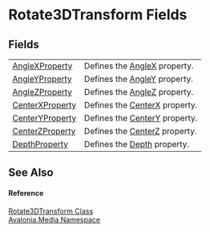 # Rotate3DTransform Fields




## Fields
<table>
<tr>
<td><a href="F_Avalonia_Media_Rotate3DTransform_AngleXProperty">AngleXProperty</a></td>
<td>Defines the <a href="P_Avalonia_Media_Rotate3DTransform_AngleX">AngleX</a> property.</td>
</tr>
<tr>
<td><a href="F_Avalonia_Media_Rotate3DTransform_AngleYProperty">AngleYProperty</a></td>
<td>Defines the <a href="P_Avalonia_Media_Rotate3DTransform_AngleY">AngleY</a> property.</td>
</tr>
<tr>
<td><a href="F_Avalonia_Media_Rotate3DTransform_AngleZProperty">AngleZProperty</a></td>
<td>Defines the <a href="P_Avalonia_Media_Rotate3DTransform_AngleZ">AngleZ</a> property.</td>
</tr>
<tr>
<td><a href="F_Avalonia_Media_Rotate3DTransform_CenterXProperty">CenterXProperty</a></td>
<td>Defines the <a href="P_Avalonia_Media_Rotate3DTransform_CenterX">CenterX</a> property.</td>
</tr>
<tr>
<td><a href="F_Avalonia_Media_Rotate3DTransform_CenterYProperty">CenterYProperty</a></td>
<td>Defines the <a href="P_Avalonia_Media_Rotate3DTransform_CenterY">CenterY</a> property.</td>
</tr>
<tr>
<td><a href="F_Avalonia_Media_Rotate3DTransform_CenterZProperty">CenterZProperty</a></td>
<td>Defines the <a href="P_Avalonia_Media_Rotate3DTransform_CenterZ">CenterZ</a> property.</td>
</tr>
<tr>
<td><a href="F_Avalonia_Media_Rotate3DTransform_DepthProperty">DepthProperty</a></td>
<td>Defines the <a href="P_Avalonia_Media_Rotate3DTransform_Depth">Depth</a> property.</td>
</tr>
</table>

## See Also


#### Reference
<a href="T_Avalonia_Media_Rotate3DTransform">Rotate3DTransform Class</a>  
<a href="N_Avalonia_Media">Avalonia.Media Namespace</a>  

